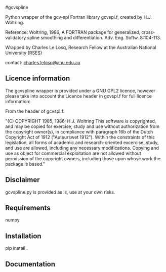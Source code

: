 #gcvspline

Python wrapper of the gcv-spl Fortran library gcvspl.f, created by H.J. Woltring.

Reference: Woltring, 1986, A FORTRAN package for generalized, cross-validatory spline smoothing and differentiation. Adv. Eng. Softw. 8:104-113. 

Wrapped by Charles Le Losq, Research Fellow at the Australian National University (RSES)

contact: charles.lelosq@anu.edu.au

## Licence information

The gcvspline wrapper is provided under a GNU GPL2 licence, however please take into account the Licence header in gcvspl.f for full licence information:

From the header of gcvspl.f:

"(C) COPYRIGHT 1985, 1986: H.J. Woltring
This software is copyrighted, and may be  copied  for  exercise,
study  and  use  without authorization from the copyright owner(s), in
compliance with paragraph 16b of  the  Dutch  Copyright  Act  of  1912
("Auteurswet  1912").  Within the constraints of this legislation, all
forms of academic and research-oriented excercise, study, and use  are
allowed,  including  any  necessary modifications.  Copying and use as
object for commercial exploitation are not allowed without  permission
of  the  copyright owners, including those upon whose work the package
is based."

## Disclaimer

gcvspline.py is provided as is, use at your own risks.

## Requirements

numpy

## Installation

pip install .

## Documentation
